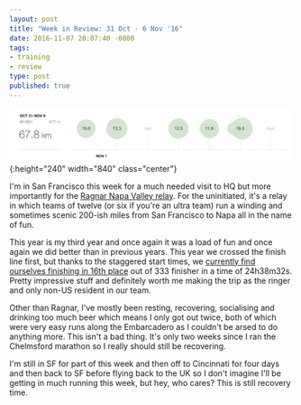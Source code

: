 ```yaml
---
layout: post
title: "Week in Review: 31 Oct - 6 Nov '16"
date: 2016-11-07 20:07:40 -0800
tags:
- training
- review
type: post
published: true
---
```


![Week in Review: 31 Oct - 6 Nov '16](/img/week-in-review-31Oct-6Nov16.png){:height="240" width="840" class="center"}

I'm in San Francisco this week for a much needed visit to HQ but more importantly for the [Ragnar Napa Valley relay](https://www.runragnar.com/event-detail/relay/napavalley).  For the uninitiated, it's a relay in which teams of twelve (or six if you're an ultra team) run a winding and sometimes scenic 200-ish miles from San Francisco to Napa all in the name of fun.

This year is my third year and once again it was a load of fun and once again we did better than in previous years. This year we crossed the finish line first, but thanks to the staggered start times, we [currently find ourselves finishing in 16th place](http://www.webscorer.com/racedetails?raceid=85792) out of 333 finisher in a time of 24h38m32s.  Pretty impressive stuff and definitely worth me making the trip as the ringer and only non-US resident in our team.

Other than Ragnar, I've mostly been resting, recovering, socialising and drinking too much beer which means I only got out twice, both of which were very easy runs along the Embarcadero as I couldn't be arsed to do anything more.  This isn't a bad thing. It's only two weeks since I ran the Chelmsford marathon so I really should still be recovering.

I'm still in SF for part of this week and then off to Cincinnati for four days and then back to SF before flying back to the UK so I don't imagine I'll be getting in much running this week, but hey, who cares?  This is still recovery time.
